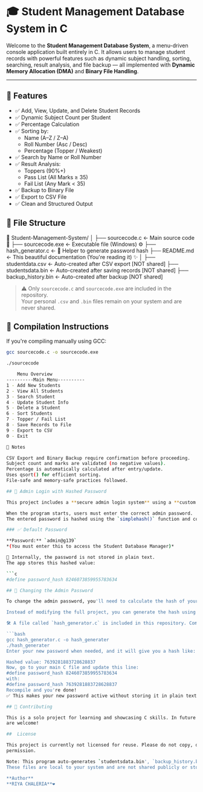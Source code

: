 # 🎓 Student Management Database System in C

Welcome to the **Student Management Database System**, a menu-driven console application built entirely in C. It allows users to manage student records with powerful features such as dynamic subject handling, sorting, searching, result analysis, and file backup — all implemented with **Dynamic Memory Allocation (DMA)** and **Binary File Handling**.

---

## 🚀 Features

- ✅ Add, View, Update, and Delete Student Records
- ✅ Dynamic Subject Count per Student
- ✅ Percentage Calculation
- ✅ Sorting by:
  - Name (A–Z / Z–A)
  - Roll Number (Asc / Desc)
  - Percentage (Topper / Weakest)
- ✅ Search by Name or Roll Number
- ✅ Result Analysis:
  - Toppers (90%+)
  - Pass List (All Marks ≥ 35)
  - Fail List (Any Mark < 35)
- ✅ Backup to Binary File
- ✅ Export to CSV File
- ✅ Clean and Structured Output

## 📂 File Structure

📁 Student-Management-System/
│
├── sourcecode.c            ← Main source code 🧠
├── sourcecode.exe          ← Executable file (Windows) ⚙️
├── hash_generator.c        ← 🔐 Helper to generate password hash
├── README.md               ← This beautiful documentation (You're reading it) ✨
│
├── studentdata.csv         ← Auto-created after CSV export [NOT shared]
├── studentsdata.bin        ← Auto-created after saving records [NOT shared]
├── backup_history.bin      ← Auto-created after backup [NOT shared]

> ⚠️ Only `sourcecode.c` and `sourcecode.exe` are included in the repository.  
> Your personal `.csv` and `.bin` files remain on your system and are never shared.

## 🔧 Compilation Instructions

If you're compiling manually using GCC:
```bash
gcc sourcecode.c -o sourcecode.exe

./sourcecode

    Menu Overview
----------Main Menu----------
1 - Add New Students
2 - View All Students
3 - Search Student
4 - Update Student Info
5 - Delete a Student
6 - Sort Students
7 - Topper / Fail List
8 - Save Records to File
9 - Export to CSV
0 - Exit

📌 Notes

CSV Export and Binary Backup require confirmation before proceeding.
Subject count and marks are validated (no negative values).
Percentage is automatically calculated after entry/update.
Uses qsort() for efficient sorting.
File-safe and memory-safe practices followed.

## 🔐 Admin Login with Hashed Password

This project includes a **secure admin login system** using a **custom hashing function**.

When the program starts, users must enter the correct admin password.  
The entered password is hashed using the `simplehash()` function and compared with a pre-defined hash value.

### ✅ Default Password

**Password:** `admin@g139`  
*(You must enter this to access the Student Database Manager)*

🧠 Internally, the password is not stored in plain text.  
The app stores this hashed value:

```c
#define password_hash 8246073859955783634

## 🔑 Changing the Admin Password

To change the admin password, you'll need to calculate the hash of your new password using the same hashing method used in the program (`simplehash()`).

Instead of modifying the full project, you can generate the hash using a small helper C program.

🛠️ A file called `hash_generator.c` is included in this repository. Compile and run it to get the hashed value of your desired password:

```bash
gcc hash_generator.c -o hash_generater
./hash_generater
Enter your new password when needed, and it will give you a hash like:

Hashed value: 7639281883728628837
Now, go to your main C file and update this line:
#define password_hash 8246073859955783634
with:
#define password_hash 7639281883728628837
Recompile and you're done!
✅ This makes your new password active without storing it in plain text.

## 🤝 Contributing

This is a solo project for learning and showcasing C skills. In future versions, contributions or suggestions 
are welcome!

##  License

This project is currently not licensed for reuse. Please do not copy, distribute, or modify without explicit 
permission.

Note: This program auto-generates `studentsdata.bin', `backup_history.bin`, and `studentdata.csv` files on first use. 
These files are local to your system and are not shared publicly or stored in this repository.

**Author**
**RIYA CHALERIA**❤️